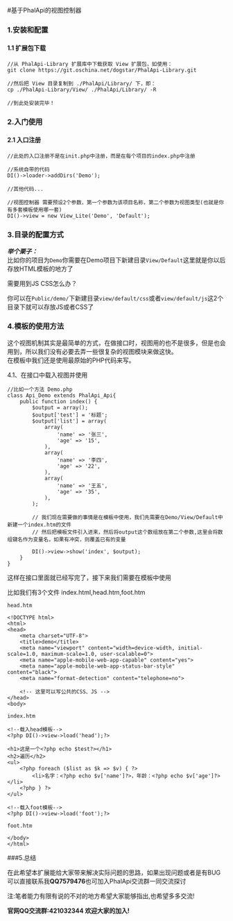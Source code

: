 #基于PhalApi的视图控制器

### 1.安装和配置

#### 1.1 扩展包下载
```
//从 PhalApi-Library 扩展库中下载获取 View 扩展包，如使用：
git clone https://git.oschina.net/dogstar/PhalApi-Library.git

//然后把 View 目录复制到 ./PhalApi/Library/ 下，即：
cp ./PhalApi-Library/View/ ./PhalApi/Library/ -R

//到此处安装完毕！
```

### 2.入门使用
#### 2.1 入口注册
```
//此处的入口注册不是在init.php中注册，而是在每个项目的index.php中注册

//系统自带的代码
DI()->loader->addDirs('Demo');

//其他代码...

//视图控制器 需要预设2个参数，第一个参数为该项目名称，第二个参数为视图类型(也就是你有多套模板使用哪一套)
DI()->view = new View_Lite('Demo', 'Default');
```

### 3.目录的配置方式
***举个栗子：***  
比如你的项目为```Demo```你需要在Demo项目下新建目录```View/Default```这里就是你以后存放HTML模板的地方了  

需要用到JS CSS怎么办？  

你可以在```Public/demo/```下新建目录```view/default/css```或者```view/default/js```这2个目录下就可以存放JS或者CSS了  

### 4.模板的使用方法
这个视图机制其实是最简单的方式，在做接口时，视图用的也不是很多，但是也会用到，所以我们没有必要去弄一些很复杂的视图模块来做这快。  
在模板中我们还是使用最原始的PHP代码来写。

4.1、在接口中载入视图并使用
```
//比如一个方法 Demo.php
class Api_Demo extends PhalApi_Api{
    public function index() {
        $output = array();
        $output['test'] = '标题';
        $output['list'] = array(
            array(
                'name' => '张三',
                'age' => '15',
            ),
            array(
                'name' => '李四',
                'age' => '22',
            ),
            array(
                'name' => '王五',
                'age' => '35',
            ),
        );

        // 我们现在需要做的事情是在模板中使用，我们先需要在Demo/View/Default中新建一个index.htm的文件
        // 然后把模板文件引入进来，然后将output这个数组放在第二个参数,这里会将数组键名作为变量名，如果有冲突，则覆盖已有的变量

        DI()->view->show('index', $output);
    }
}
```
这样在接口里面就已经写完了，接下来我们需要在模板中使用  

比如我们有3个文件 index.html,head.htm,foot.htm

```head.htm```
```
<!DOCTYPE html>
<html>
<head>
    <meta charset="UTF-8">
    <title>demo</title>
    <meta name="viewport" content="width=device-width, initial-scale=1.0, maximum-scale=1.0, user-scalable=0">
    <meta name="apple-mobile-web-app-capable" content="yes">
    <meta name="apple-mobile-web-app-status-bar-style" content="black">
    <meta name="format-detection" content="telephone=no">

    <!-- 这里可以写公共的CSS、JS -->
</head>
<body>
```

```index.htm```
```
<!--载入head模板-->
<?php DI()->view->load('head');?>

<h1>这是一个<?php echo $test?></h1>
<h2>遍历</h2>
<ul>
    <?php foreach ($list as $k => $v) { ?>
        <li>名字：<?php echo $v['name']?>，年龄：<?php echo $v['age']?></li>
    <?php } ?>
</ul>

<!--载入foot模板-->
<?php DI()->view->load('foot');?>
```

```foot.htm```
```
</body>
</html>
```

###5.总结

在此希望本扩展能给大家带来解决实际问题的思路，如果出现问题或者是有BUG可以直接联系我**QQ7579476**也可加入PhalApi交流群一同交流探讨

注:笔者能力有限有说的不对的地方希望大家能够指出,也希望多多交流!

**官网QQ交流群:421032344  欢迎大家的加入!**
